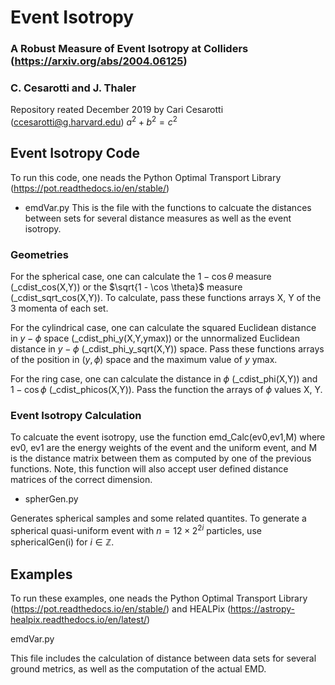 # Event Isotropy
### A Robust Measure of Event Isotropy at Colliders (https://arxiv.org/abs/2004.06125)
### C. Cesarotti and J. Thaler
Repository reated December 2019 by Cari Cesarotti (ccesarotti@g.harvard.edu)
$`a^2+b^2=c^2`$
## Event Isotropy Code
To run this code, one neads the Python Optimal Transport Library (https://pot.readthedocs.io/en/stable/)

 - emdVar.py
This is the file with the functions to calcuate the distances between sets for several distance measures as well as the event isotropy. 

### Geometries
For the spherical case, one can calculate the $`1-\cos\theta`$ measure (_cdist_cos(X,Y)) or the $\sqrt{1 - \cos \theta}$ measure (_cdist_sqrt_cos(X,Y)). To calculate, pass these functions arrays X, Y of the 3 momenta of each set. 

For the cylindrical case, one can calculate the squared Euclidean distance in $y-\phi$ space (_cdist_phi_y(X,Y,ymax)) or the unnormalized Euclidean distance in $y-\phi$ (_cdist_phi_y_sqrt(X,Y)) space. Pass these functions arrays of the position in ($y, \phi$) space and the maximum value of $y$ ymax. 

For the ring case, one can calculate the distance in $\phi$ (_cdist_phi(X,Y)) and $1-\cos\phi$ (_cdist_phicos(X,Y)). Pass the function the arrays of $\phi$ values X, Y.

### Event Isotropy Calculation
To calcuate the event isotropy, use the function emd_Calc(ev0,ev1,M) where ev0, ev1 are the energy weights of the event and the uniform event, and M is the distance matrix between them as computed by one of the previous functions. 
Note, this function will also accept user defined distance matrices of the correct dimension.

- spherGen.py

Generates spherical samples and some related quantites. To generate a spherical quasi-uniform event with $n = 12 \times 2^{2i}$ particles, use sphericalGen(i) for $i\in\mathbb{Z}$.
 

## Examples
To run these examples, one neads the Python Optimal Transport Library (https://pot.readthedocs.io/en/stable/) and HEALPix (https://astropy-healpix.readthedocs.io/en/latest/)

emdVar.py

This file includes the calculation of distance between data sets for several ground metrics, as well as the computation of the actual EMD. 



